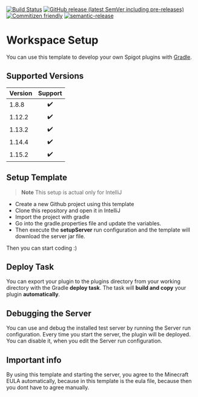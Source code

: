 [![Build Status](https://github.com/mcSilthus/spigot-plugin-template/workflows/Build/badge.svg)](https://github.com/mcSilthus/spigot-plugin-template/actions?query=workflow%3ABuild)
[![GitHub release (latest SemVer including pre-releases)](https://img.shields.io/github/v/release/mcSilthus/spigot-plugin-template?include_prereleases&label=release)](https://github.com/mcSilthus/spigot-plugin-template)
[![Commitizen friendly](https://img.shields.io/badge/commitizen-friendly-brightgreen.svg)](http://commitizen.github.io/cz-cli/)
[![semantic-release](https://img.shields.io/badge/%20%20%F0%9F%93%A6%F0%9F%9A%80-semantic--release-e10079.svg)](https://github.com/semantic-release/semantic-release)

# Workspace Setup

You can use this template to develop your own Spigot plugins with [Gradle](https://gradle.org/).

## Supported Versions

| Version | Support |
| ------- | :-----: |
| 1.8.8   |   ✔️    |
| 1.12.2  |   ✔️    |
| 1.13.2  |   ✔️    |
| 1.14.4  |   ✔️    |
| 1.15.2  |   ✔️    |

## Setup Template

> **Note** This setup is actual only for IntelliJ

- Create a new Github project using this template
- Clone this repository and open it in IntelliJ
- Import the project with gradle
- Go into the gradle.properties file and update the variables.
- Then execute the **setupServer** run configuration and the template will download the server jar file.

Then you can start coding :)

## Deploy Task

You can export your plugin to the plugins directory from your working directory with the Gradle **deploy task**. The task will **build and copy** your plugin **automatically**.

## Debugging the Server

You can use and debug the installed test server by running the Server run configuration. Every time you start the server, the plugin will be deployed. You can disable it, when you edit the Server run configuration.

## Important info

By using this template and starting the server, you agree to the Minecraft EULA automatically, because in this template is the eula file, because then you dont have to agree manually.
